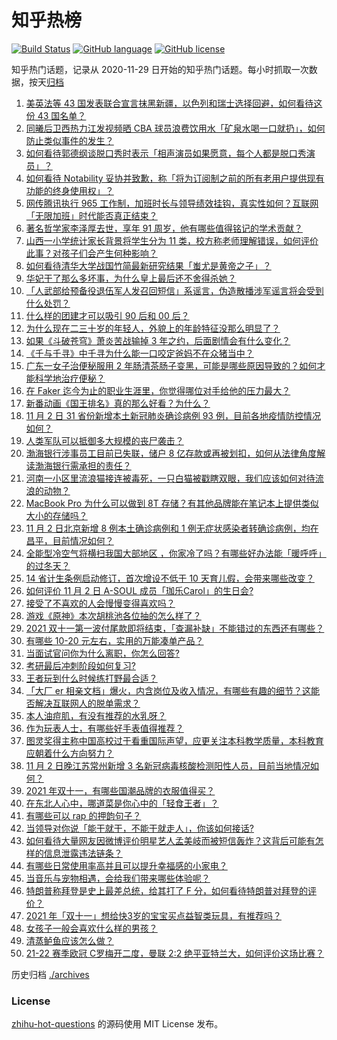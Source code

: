 # 知乎热榜
[![Build Status](https://github.com/ToWeLong/zhihu-hot-questions/workflows/CI/badge.svg)](https://github.com/ToWeLong/zhihu-hot-questions/actions)
[![GitHub language](https://img.shields.io/badge/language-golang-orange.svg)](https://golang.org/)
[![GitHub license](https://img.shields.io/github/license/ToWeLong/zhihu-hot-questions)](https://github.com/ToWeLong/zhihu-hot-questions/blob/main/LICENSE)

知乎热门话题，记录从 2020-11-29 日开始的知乎热门话题。每小时抓取一次数据，按天[归档](./archives)

<!-- BEGIN -->

1. [美英法等 43 国发表联合宣言抹黑新疆，以色列和瑞士选择回避，如何看待这份 43 国名单？](https://www.zhihu.com/question/496192344)
1. [同曦后卫西热力江发视频晒 CBA 球员浪费饮用水「矿泉水喝一口就扔」，如何防止类似事件的发生？](https://www.zhihu.com/question/496046382)
1. [如何看待郭德纲谈脱口秀时表示「相声演员如果愿意，每个人都是脱口秀演员」？](https://www.zhihu.com/question/495187348)
1. [如何看待 Notability 妥协并致歉，称「将为订阅制之前的所有老用户提供现有功能的终身使用权」？](https://www.zhihu.com/question/496284383)
1. [网传腾讯执行 965 工作制，加班时长与领导绩效挂钩，真实性如何？互联网「无限加班」时代能否真正结束？](https://www.zhihu.com/question/495847393)
1. [著名哲学家李泽厚去世，享年 91 周岁，他有哪些值得铭记的学术贡献？](https://www.zhihu.com/question/496311105)
1. [山西一小学统计家长背景将学生分为 11 类，校方称老师理解错误，如何评价此事？对孩子们会产生何种影响？](https://www.zhihu.com/question/496119372)
1. [如何看待清华大学战国竹简最新研究结果「蚩尤是黄帝之子」？](https://www.zhihu.com/question/495891279)
1. [华妃干了那么多坏事，为什么皇上最后还不舍得杀她？](https://www.zhihu.com/question/494802462)
1. [「人武部给预备役退伍军人发召回短信」系谣言，伪造散播涉军谣言将会受到什么处罚？](https://www.zhihu.com/question/496304840)
1. [什么样的团建才可以吸引 90 后和 00 后？](https://www.zhihu.com/question/491629080)
1. [为什么现在二三十岁的年轻人，外貌上的年龄特征没那么明显了？](https://www.zhihu.com/question/495295446)
1. [如果《斗破苍穹》萧炎苦战输掉 3 年之约，后面剧情会有什么变化？](https://www.zhihu.com/question/495875759)
1. [《千与千寻》中千寻为什么能一口咬定爸妈不在众猪当中？](https://www.zhihu.com/question/494330163)
1. [广东一女子治便秘服用 2 年肠清茶肠子变黑，可能是哪些原因导致的？如何才能科学地治疗便秘？](https://www.zhihu.com/question/496011751)
1. [在 Faker 迄今为止的职业生涯里，你觉得哪位对手给他的压力最大？](https://www.zhihu.com/question/495839974)
1. [新番动画《国王排名》真的那么好看？为什么？](https://www.zhihu.com/question/495702346)
1. [11 月 2 日 31 省份新增本土新冠肺炎确诊病例 93 例，目前各地疫情防控情况如何？](https://www.zhihu.com/question/496247117)
1. [人类军队可以抵御多大规模的丧尸袭击？](https://www.zhihu.com/question/495829911)
1. [渤海银行涉事员工目前已失联，储户 8 亿存款或再被划扣，如何从法律角度解读渤海银行需承担的责任？](https://www.zhihu.com/question/496145207)
1. [河南一小区里流浪猫接连被毒死，一只白猫被戳瞎双眼，我们应该如何对待流浪的动物？](https://www.zhihu.com/question/496181590)
1. [MacBook Pro 为什么可以做到 8T 存储？有其他品牌能在笔记本上提供类似大小的存储吗？](https://www.zhihu.com/question/495591415)
1. [11 月 2 日北京新增 8 例本土确诊病例和 1 例无症状感染者转确诊病例，均在昌平，目前情况如何？](https://www.zhihu.com/question/496239154)
1. [全能型冷空气将横扫我国大部地区 ，你家冷了吗？有哪些好办法能「暖呼呼」的过冬天？](https://www.zhihu.com/question/493700052)
1. [14 省计生条例启动修订，首次增设不低于 10 天育儿假，会带来哪些改变？](https://www.zhihu.com/question/496285580)
1. [如何评价 11 月 2 日 A-SOUL 成员「珈乐Carol」的生日会?](https://www.zhihu.com/question/496198161)
1. [接受了不喜欢的人会慢慢变得喜欢吗？](https://www.zhihu.com/question/280209253)
1. [游戏《原神》本次胡桃池各位抽的怎么样了？](https://www.zhihu.com/question/496198326)
1. [2021 双十一第一波付尾款即将结束，「查漏补缺」不能错过的东西还有哪些？](https://www.zhihu.com/question/495292694)
1. [有哪些 10-20 元左右，实用的万能凑单产品？](https://www.zhihu.com/question/489979850)
1. [当面试官问你为什么离职，你怎么回答?](https://www.zhihu.com/question/28086361)
1. [考研最后冲刺阶段如何复习?](https://www.zhihu.com/question/352886412)
1. [王者玩到什么时候练打野最合适？](https://www.zhihu.com/question/472261035)
1. [「大厂 er 相亲文档」爆火，内含岗位及收入情况，有哪些有趣的细节？这能否解决互联网人的脱单需求？](https://www.zhihu.com/question/496317722)
1. [本人油痘肌，有没有推荐的水乳呀？](https://www.zhihu.com/question/494019326)
1. [作为玩表人士，有哪些好手表值得推荐？](https://www.zhihu.com/question/495517207)
1. [图灵奖得主称中国高校过于看重国际声望，应更关注本科教学质量，本科教育应朝着什么方向努力？](https://www.zhihu.com/question/496025552)
1. [11 月 2 日晚江苏常州新增 3 名新冠病毒核酸检测阳性人员，目前当地情况如何？](https://www.zhihu.com/question/496240704)
1. [2021 年双十一，有哪些国潮品牌的衣服值得买？](https://www.zhihu.com/question/492590122)
1. [在东北人心中，哪道菜是你心中的「轻食王者」？](https://www.zhihu.com/question/495054004)
1. [有哪些可以 rap 的押韵句子？](https://www.zhihu.com/question/379436603)
1. [当领导对你说「能干就干，不能干就走人」，你该如何接话?](https://www.zhihu.com/question/495458281)
1. [如何看待大量网友因微博评价明星艺人孟美岐而被短信轰炸？这背后可能有怎样的信息泄露违法链条？](https://www.zhihu.com/question/495779778)
1. [有哪些日常使用率高并且可以提升幸福感的小家电？](https://www.zhihu.com/question/492522078)
1. [当音乐与宠物相遇，会给我们带来哪些体验呢？](https://www.zhihu.com/question/495880649)
1. [特朗普称拜登是史上最差总统，给其打了 F 分，如何看待特朗普对拜登的评价？](https://www.zhihu.com/question/495932154)
1. [2021 年「双十一」想给快3岁的宝宝买点益智类玩具，有推荐吗？](https://www.zhihu.com/question/493099060)
1. [女孩子一般会喜欢什么样的男孩？](https://www.zhihu.com/question/439439682)
1. [清蒸鲈鱼应该怎么做？](https://www.zhihu.com/question/293998045)
1. [21-22 赛季欧冠 C罗梅开二度，曼联 2:2 绝平亚特兰大，如何评价这场比赛？](https://www.zhihu.com/question/496231865)

<!-- END -->

历史归档 [./archives](./archives)


### License
[zhihu-hot-questions](https://github.com/towelong/zhihu-hot-questions) 的源码使用 MIT License 发布。